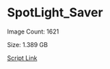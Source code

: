 # SpotLight_Saver

Image Count: 1621

Size: 1.389 GB

[Script Link](https://github.com/liuyal/Archive/blob/master/Python/Utilities/Miscellaneous/spotlight_saver.py)